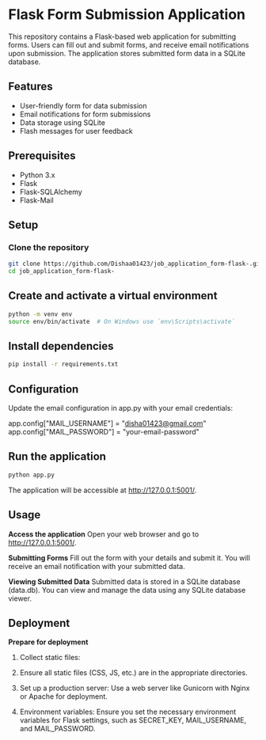 # Flask Form Submission Application

This repository contains a Flask-based web application for submitting forms. Users can fill out and submit forms, and receive email notifications upon submission. The application stores submitted form data in a SQLite database.

## Features

- User-friendly form for data submission
- Email notifications for form submissions
- Data storage using SQLite
- Flash messages for user feedback

## Prerequisites

- Python 3.x
- Flask
- Flask-SQLAlchemy
- Flask-Mail

## Setup

### Clone the repository

```sh
git clone https://github.com/Dishaa01423/job_application_form-flask-.git
cd job_application_form-flask-
```

## Create and activate a virtual environment
```sh
python -m venv env
source env/bin/activate  # On Windows use `env\Scripts\activate`
```

## Install dependencies
```sh
pip install -r requirements.txt
```

## Configuration

Update the email configuration in app.py with your email credentials:

app.config["MAIL_USERNAME"] = "disha01423@gmail.com"
app.config["MAIL_PASSWORD"] = "your-email-password"

## Run the application
```sh
python app.py
```
The application will be accessible at http://127.0.0.1:5001/.

## Usage
**Access the application**
Open your web browser and go to http://127.0.0.1:5001/.

**Submitting Forms**
Fill out the form with your details and submit it. You will receive an email notification with your submitted data.

**Viewing Submitted Data**
Submitted data is stored in a SQLite database (data.db). You can view and manage the data using any SQLite database viewer.

## Deployment
**Prepare for deployment**
1. Collect static files:

2. Ensure all static files (CSS, JS, etc.) are in the appropriate directories.

3. Set up a production server: Use a web server like Gunicorn with Nginx or Apache for deployment.

4. Environment variables: Ensure you set the necessary environment variables for Flask settings, such as SECRET_KEY, MAIL_USERNAME, and MAIL_PASSWORD.
